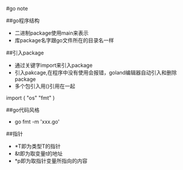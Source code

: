 #go note


##go程序结构
- 二进制package使用main来表示
- 库package名字跟go文件所在的目录名一样

##引入package
- 通过关键字import来引入package
- 引入pakcage,在程序中没有使用会报错，goland编辑器自动引入和删除package
- 多个包引入用()引用在一起
> 
import (
	"os"
	"fmt"
)

##go代码风格
-  go fmt -m 'xxx.go'


##指针
- *T即为类型T的指针
- &t即为取变量t的地址
- *p即为取指针变量所指向的内容

















